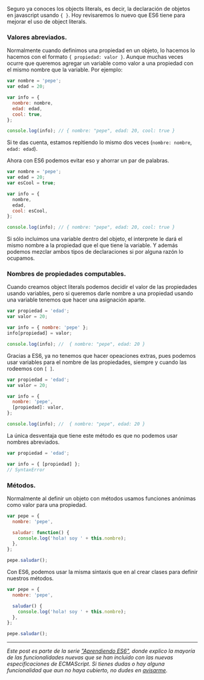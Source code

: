 [//]: # (title   - Aprendiendo ES6: Object literals          )
[//]: # (tags    - javascript, es6, aprendiendo-es6, es2015+ )
[//]: # (id      - 16                                        )
[//]: # (date    - 2016.03.20                                )
[//]: # (url     - es6-object-literals                       )
[//]: # (excerpt - Seguro ya conoces los objects literals, es decir, la declaración de objetos en javascript usando `{ }`. Pues revisaremos lo nuevo que ES6 tiene para mejorar el uso de object literals. )



Seguro ya conoces los objects literals, es decir, la declaración de objetos en javascript usando `{ }`. Hoy revisaremos lo nuevo que ES6 tiene para mejorar el uso de object literals.


### Valores abreviados.

Normalmente cuando definimos una propiedad en un objeto, lo hacemos lo hacemos con el formato `{ propiedad: valor }`. Aunque muchas veces ocurre que queremos agregar un variable como valor a una propiedad con el mismo nombre que la variable. Por ejemplo:
```js
var nombre = 'pepe';
var edad = 20;

var info = {
  nombre: nombre,
  edad: edad,
  cool: true,
};

console.log(info); // { nombre: "pepe", edad: 20, cool: true }
```

Si te das cuenta, estamos repitiendo lo mismo dos veces (`nombre: nombre`, `edad: edad`).

Ahora con ES6 podemos evitar eso y ahorrar un par de palabras.

```js
var nombre = 'pepe';
var edad = 20;
var esCool = true;

var info = {
  nombre,
  edad,
  cool: esCool,
};

console.log(info); // { nombre: "pepe", edad: 20, cool: true }
```

Si sólo incluimos una variable dentro del objeto, el interprete le dará el mismo nombre a la propiedad que el que tiene la variable. Y además podemos mezclar ambos tipos de declaraciones si por alguna razón lo ocupamos.


### Nombres de propiedades computables.
Cuando creamos object literals podemos decidir el valor de las propiedades usando variables, pero si queremos darle nombre a una propiedad usando una variable tenemos que hacer una asignación aparte.

```js
var propiedad = 'edad';
var valor = 20;

var info = { nombre: 'pepe' };
info[propiedad] = valor;

console.log(info); //  { nombre: "pepe", edad: 20 }
```

Gracias a ES6, ya no tenemos que hacer opeaciones extras, pues podemos usar variables para el nombre de las propiedades, siempre y cuando las rodeemos con `[ ]`.

```js
var propiedad = 'edad';
var valor = 20;

var info = {
  nombre: 'pepe',
  [propiedad]: valor,
};

console.log(info); //  { nombre: "pepe", edad: 20 }
```

La única desventaja que tiene este método es que no podemos usar nombres abreviados.

```js
var propiedad = 'edad';

var info = { [propiedad] };
// SyntaxError
```

### Métodos.

Normalmente al definir un objeto con métodos usamos funciones anónimas como valor para una propiedad.
```js
var pepe = {
  nombre: 'pepe',

  saludar: function() {
    console.log('hola! soy ' + this.nombre);
  },
};

pepe.saludar();
```

Con ES6, podemos usar la misma sintaxis que en al crear clases para definir nuestros métodos.

```js
var pepe = {
  nombre: 'pepe',

  saludar() {
    console.log('hola! soy ' + this.nombre);
  },
};

pepe.saludar();
```

---

*Este post es parte de la serie ["Aprendiendo ES6"](/blog/tags/aprendiendo-es6), donde explico la mayoría de las funcionalidades nuevas que se han incluido con las nuevas especificaciones de ECMAScript. Si tienes dudas o hay alguna funcionalidad que aun no haya cubierto, no dudes en [avisarme](/about).*
